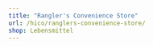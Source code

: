 ```yaml
---
title: "Rangler's Convenience Store"
url: /hico/ranglers-convenience-store/
shop: Lebensmittel
---
```

